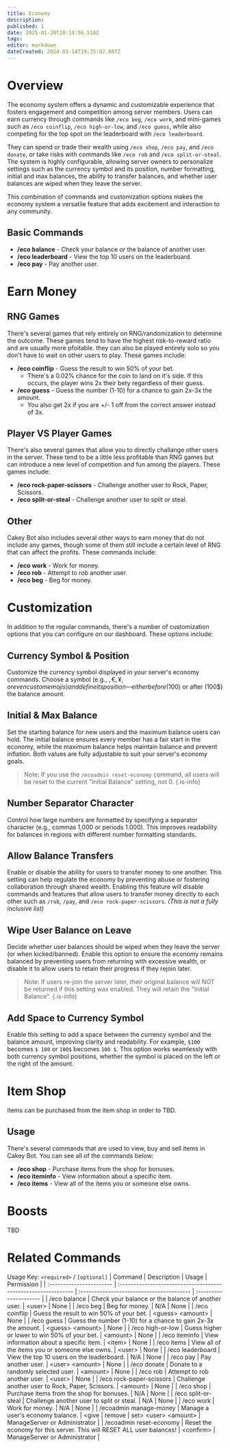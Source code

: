 ```yaml
---
title: Economy
description: 
published: 1
date: 2025-01-20T20:14:56.518Z
tags: 
editor: markdown
dateCreated: 2024-03-14T19:35:02.607Z
---
```


# Overview
The economy system offers a dynamic and customizable experience that fosters engagement and competition among server members. Users can earn currency through commands like `/eco beg`, `/eco work`, and mini-games such as `/eco coinflip`, `/eco high-or-low`, and `/eco guess`, while also competing for the top spot on the leaderboard with `/eco leaderboard`. 

They can spend or trade their wealth using `/eco shop`, `/eco pay`, and `/eco donate`, or take risks with commands like `/eco rob` and `/eco split-or-steal`. The system is highly configurable, allowing server owners to personalize settings such as the currency symbol and its position, number formatting, initial and max balances, the ability to transfer balances, and whether user balances are wiped when they leave the server. 

This combination of commands and customization options makes the economy system a versatile feature that adds excitement and interaction to any community.

## Basic Commands
* **/eco balance** - Check your balance or the balance of another user.
* **/eco leaderboard** - View the top 10 users on the leaderboard.
* **/eco pay** - Pay another user.

# Earn Money
## RNG Games
There's several games that rely entirely on RNG/randomization to determine the outcome. These games tend to have the highest risk-to-reward ratio and are usually more pfoitable. they can also be played entirely solo so you don't have to wait on other users to play. These games include:
* **/eco coinflip** - Guess the result to win 50% of your bet.
  * There's a 0.02% chance for the coin to land on it's side. If this occurs, the player wins 2x their bety regardless of their guess.
* **/eco guess** - Guess the number (1-10) for a chance to gain 2x-3x the amount.
  * You also get 2x if you are +/- 1 off from the correct answer instead of 3x.

## Player VS Player Games
There's also several games that allow you to directly challange other users in the server. These tend to be a little less profitable than RNG games but can introduce a new level of competition and fun among the players. These games include:
* **/eco rock-paper-scissors** - Challenge another user to Rock, Paper, Scissors.
* **/eco split-or-steal** - Challenge another user to split or steal.

## Other
Cakey Bot also includes several other ways to earn money that do not include any games, though some of them still include a certain level of RNG that can affect the profits. These commands include:
* **/eco work** - Work for money.
* **/eco rob** - Attempt to rob another user.
* **/eco beg** - Beg for money.

# Customization
In addition to the regular commands, there's a number of customization options that you can configure on our dashboard. These options include:
## Currency Symbol & Position
Customize the currency symbol displayed in your server's economy commands. Choose a symbol (e.g., $, €, ¥, or even custom emojis) and define its position—either before ($100) or after (100$) the balance amount.

## Initial & Max Balance
Set the starting balance for new users and the maximum balance users can hold. The initial balance ensures every member has a fair start in the economy, while the maximum balance helps maintain balance and prevent inflation. Both values are fully adjustable to suit your server's economy goals.

> Note: If you use the `/ecoadmin reset-economy` command, all users will be reset to the current "Initial Balance" setting, not 0.
{.is-info}

## Number Separator Character
Control how large numbers are formatted by specifying a separator character (e.g., commas 1,000 or periods 1.000). This improves readability for balances in regions with different number formatting standards.

## Allow Balance Transfers
Enable or disable the ability for users to transfer money to one another. This setting can help regulate the economy by preventing abuse or fostering collaboration through shared wealth. Enabling this feature will disable commands and features that allow users to transfer money directly to each other such as `/rob`, `/pay`, and `/eco rock-paper-scissors`. *(This is not a fully inclusive list)*

## Wipe User Balance on Leave
Decide whether user balances should be wiped when they leave the server (or when kicked/banned). Enable this option to ensure the economy remains balanced by preventing users from returning with excessive wealth, or disable it to allow users to retain their progress if they rejoin later.

> Note: If users re-join the server later, their original balance will NOT be returned if this setting was enabled. They will retain the "Initial Balance".
{.is-info}

## Add Space to Currency Symbol
Enable this setting to add a space between the currency symbol and the balance amount, improving clarity and readability. For example, `$100` becomes `$ 100` or `100$` becomes `100 $`. This option works seamlessly with both currency symbol positions, whether the symbol is placed on the left or the right of the amount.

# Item Shop
Items can be purchased from the item shop in order to TBD.

## Usage
There's several commands that are used to view, buy and sell items in Cakey Bot. You can see all of the commands below:
* **/eco shop** - Purchase items from the shop for bonuses. 
* **/eco iteminfo** - View information about a specific item.
* **/eco items** - View all of the items you or someone else owns.

# Boosts
TBD

# Related Commands
Usage Key: `<required>` / `[optional]`
| Command                  | Description                                                     | Usage                                      | Permission             |
| :----------------------- | :------------------------------------------------------------- | :---------------------------------------- | :--------------------- |
| /eco balance             | Check your balance or the balance of another user.             | \<user>                                    | None                   |
| /eco beg                 | Beg for money.                                                 | N/A                                       | None                   |
| /eco coinflip            | Guess the result to win 50% of your bet.                       | \<guess> \<amount>                          | None                   |
| /eco guess               | Guess the number (1-10) for a chance to gain 2x-3x the amount. | \<guess> \<amount>                          | None                   |
| /eco high-or-low         | Guess higher or lower to win 50% of your bet.                  | \<amount>                                  | None                   |
| /eco iteminfo            | View information about a specific item.                        | \<item>                                    | None                   |
| /eco items               | View all of the items you or someone else owns.                | \<user>                                    | None                   |
| /eco leaderboard         | View the top 10 users on the leaderboard.                      | N/A                                       | None                   |
| /eco pay                 | Pay another user.                                              | \<user> \<amount>                           | None                   |
| /eco donate              | Donate to a randomly selected user.                            | \<amount>                                   | None                   |
| /eco rob                 | Attempt to rob another user.                                   | \<user>                                    | None                   |
| /eco rock-paper-scissors | Challenge another user to Rock, Paper, Scissors.               | \<amount>                                  | None                   |
| /eco shop                | Purchase items from the shop for bonuses.                      | N/A                                       | None                   |
| /eco split-or-steal      | Challenge another user to split or steal.                      | N/A                                       | None                   |
| /eco work                | Work for money.                                                | N/A                                       | None                   |
| /ecoadmin manage-money   | Manage a user's economy balance.                               | \<give \| remove \| set> \<user> \<amount>     | ManageServer or Administrator |
| /ecoadmin reset-economy  | Reset the economy for this server. This will RESET ALL user balances! | \<confirm>                             | ManageServer or Administrator |
